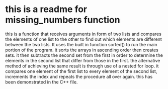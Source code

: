 # this is a readme for missing_numbers function
this is a function that receives arguments in form of two lists and compares 
the elements of one list to the other to find out which elements are different 
between the two lists. It uses the built in function sorted() to run the main 
portion of the program. it sorts the arrays in ascending order then creates sets. 
it then subtracts the second set from the first in order to determine the elements
in the second list that differ from those in the first. 
the alternative method of achieving the same result is through use of a nested for loop.
it compares one element of the first list to every element of the second list, increments
the index and repeats the procedure all over again. this has been demonstrated in the C++
file.
